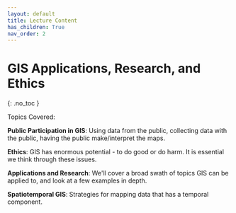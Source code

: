 ```yaml
---
layout: default
title: Lecture Content
has_children: True
nav_order: 2
---
```


# GIS Applications, Research, and Ethics
{: .no_toc }

Topics Covered:

**Public Participation in GIS**: Using data from the public, collecting data with the public, having the public make/interpret the maps.

**Ethics**: GIS has enormous potential - to do good or do harm.  It is essential we think through these issues.

**Applications and Research**: We'll cover a broad swath of topics GIS can be applied to, and look at a few examples in depth.

**Spatiotemporal GIS**: Strategies for mapping data that has a temporal component.


